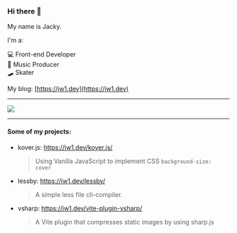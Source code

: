 ### Hi there 👋  

My name is Jacky.  

I'm a:  

💻 Front-end Developer  
🎵 Music Producer  
🛹 Skater  

My blog: [https://jw1.dev](https://jw1.dev)  

---

<img style="max-height: 400px;" src="https://wakatime.com/share/@ce55500b-c1b3-442e-9ea0-8c879a1b767a/4f0dd299-43f7-49f4-abb6-df5b9d38aff9.svg">

---

#### Some of my projects:
 
- kover.js: https://jw1.dev/kover.js/  
  > Using Vanilla JavaScript to implement CSS `background-size: cover`

- lessby: https://jw1.dev/lessby/  
  > A simple less file cli-compiler.

- vsharp: https://jw1.dev/vite-plugin-vsharp/  
  > A Vite plugin that compresses static images by using sharp.js
